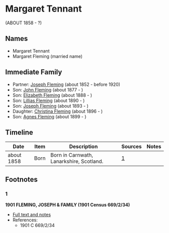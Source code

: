 ﻿---
layout: person
subject_key: i14002910
permalink: /people/i14002910
---

# Margaret Tennant
(ABOUT 1858 - ?)

## Names

* Margaret Tennant
* Margaret Fleming (married name)

## Immediate Family

* Partner: [Joseph Fleming](./@57117702@-joseph-fleming-b1852-d1920.md) (about 1852 - before 1920)
* Son: [John Fleming](./@49475976@-john-fleming-b1877-d.md) (about 1877 - )
* Son: [Elizabeth Fleming](./@79236484@-elizabeth-fleming-b1888-d.md) (about 1888 - )
* Son: [Lillias Fleming](./@39306088@-lillias-fleming-b1890-d.md) (about 1890 - )
* Son: [Joseph Fleming](./@89747088@-joseph-fleming-b1893-d.md) (about 1893 - )
* Daughter: [Christina Fleming](./@89446044@-christina-fleming-b1896-d.md) (about 1896 - )
* Son: [Agnes Fleming](./@29204156@-agnes-fleming-b1899-d.md) (about 1899 - )

## Timeline

Date | Item | Description | Sources | Notes
---|---|---|---|---
about 1858 | Born | Born in Carnwath, Lanarkshire, Scotland. | [1](#1) | 

## Footnotes

### 1

**1901 FLEMING, JOSEPH & FAMILY (1901 Census 669/2/34)**

* [Full text and notes](../sources/@62464591@-1901-fleming,-joseph-&-family-1901-census-669-2-34-.md)
* References: 
  * 1901 C 669/2/34

